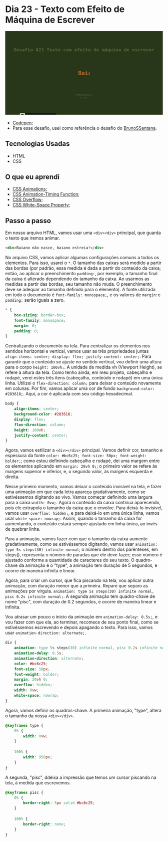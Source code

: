 # Dia 23 - Texto com Efeito de Máquina de Escrever

![Texto com Efeito de Máquina de Escrever](./captured.gif?raw=true "Texto com Efeito de Máquina de Escrever")

-   [Codepen](https://codepen.io/lizvidotti91/pen/LYNKrge);
- Para esse desafio, usei como referência o desafio do [BrunoSSantana](https://github.com/BrunoSSantana/30diasDeCSS).

## Tecnologias Usadas

-   HTML
-   CSS

## O que eu aprendi

-   [CSS Animations](https://www.w3schools.com/css/css3_animations.asp);
-   [CSS Animation-Timing Function](https://developer.mozilla.org/en-US/docs/Web/CSS/animation-timing-function);
-   [CSS Overflow](https://www.w3schools.com/css/css_overflow.asp);
-   [CSS White-Space Property](https://www.w3schools.com/cssref/pr_text_white-space.asp);


## Passo a passo

Em nosso arquivo HTML, vamos usar uma `<div><div>` principal, que guarda o texto que iremos animar.

```html
<div>Baiano não nasce, baiano estreia!</div>
```

No arquivo CSS, vamos aplicar algumas configurações comuns a todos os elementos. Para isso, usarei o `*`. O tamanho das caixas será medido a partir das bordas (por padrão, essa medida é dada a partir do conteúdo da caixa; então, ao aplicar o preenchimento `padding:`, por exemplo, o tamanho final da caixa é alterado dependendo do tamanho da caixa. Ao usarmos as medidas a partir das bordas, seu tamanho não muda. O preenchimento deve se adequar ao tamanho definido para o elemento). A fonte utilizada em todo o documento é `font-family: monospace;`, e os valores de `margin:`e `padding:` serão iguais a zero.

```css
* {
    box-sizing: border-box;
    font-family: monospace;
    margin: 0;
    padding: 0;
}
```

Centralizando o documento na tela. Para centralizar os elementos nos sentidos horizontal e vertical, vamos usar as três propriedades juntas `align-items: center; display: flex; justify-content: center;`. Para garantir que o conteúdo se ajuste no sentido vertical, vou definir uma altura para o corpo `height: 100vh;`. A unidade de medida vh (Viewport Height), se refere à altura da tela. Como tenho ainda, em meu projeto, cabeçalho e rodapé, verei estes três itens (cabeçalho, conteúdo e rodapé) em uma única linha. Utilizei o `flex-direction: column;` para deixar o conteúdo novamente em colunas. Por fim, vamos aplicar uma cor de fundo `background-color: #283618;`. Aqui, a cor é aplicada com seu código hexadecimal.

```css
body {
    align-items: center;
    background-color: #283618;
    display: flex;
    flex-direction: column;
    height: 100vh;
    justify-content: center;
}
```

Agora, vamos estilizar a `<div></div>` principal. Vamos definir cor, tamanho e espessura da fonte `color: #bc6c25; font-size: 50px; font-weight: bolder;`; como estou definindo cabeçalho e rodapé, dei uma margem entre os elementos aplicando em `margin: 20vh 0;`; o primeiro valor se refere às margens superior e inferior, e, o segundo valor, às margens esquerda e direita.

Nesse primeiro momento, vamos deixar o conteúdo invisível na tela, e fazer uma animação em que cada letra apareça gradativamente, como se estivéssemos digitando ao vivo. Vamos começar definindo uma largura para a caixa `width: 0vw;`. Agora o conteúdo da caixa continua aparecendo, pois ele extrapola o tamanho da caixa que o envolve. Para deixá-lo invisível, vamos usar `overflow: hidden;`, e para deixá-lo em uma única linha, vamos usar `white-space: nowrap;`. Assim, quando o tamanho da caixa for aumentando, o conteúdo estará sempre ajustado em linha única, ao invés de quebrar linha.

Para a animação, vamos fazer com que o tamanho da caixa aumente gradativamente, como se estivéssemos digitando, vamos usar `animation: type 5s steps(30) infinite normal`; o número dentro dos parênteses, em steps(), representa o número de paradas que ele deve fazer; esse número é ajustado conforme a quantidade de caracteres do seu texto. O quadro-chave da animação é o "type", a animação tem duração de 5 segundos, e ocorre de maneira infinita e linear.

Agora, para criar um cursor, que fica piscando na tela, vou aplicar outra animação, com duração menor que a primeira. Repare que separo as animações por vírgula. `animation: type 5s steps(30) infinite normal, pisc 0.2s infinite normal;`. A segunda animação tem quadro-chave de nome "pisc", com duração de 0.2 segundos, e ocorre de maneira linear e infinita.

Vou atrasar um pouco o início da animação em `animation-delay: 0.5s;`, e vou fazer com que ela, ao terminar, recomece de seu ponto final, como se estivéssemos escrevendo e depois apagando o texto. Para isso, vamos usar `animation-direction: alternate;`.

```css
div {
    animation: type 5s steps(30) infinite normal, pisc 0.2s infinite normal;
    animation-delay: 0.5s;
    animation-direction: alternate;
    color: #bc6c25;
    font-size: 50px;
    font-weight: bolder;
    margin: 20vh 0;
    overflow: hidden;
    width: 0vw;
    white-space: nowrap;
}
```

Agora, vamos definir os quadros-chave. A primeira animação, "type", altera o tamanho da nossa `<div></div>`.

```css
@keyframes type {
    0% {
        width: 0vw;
    }

    100% {
        width: 950px;
    }
}
```

A segunda, "pisc", ddeixa a impressão que temos um cursor piscando na tela, à medida que escrevemos.

```css
@keyframes pisc {
    0% {
        border-right: 5px solid #bc6c25;
    }

    100% {
        border-right: none;
    }
}
```